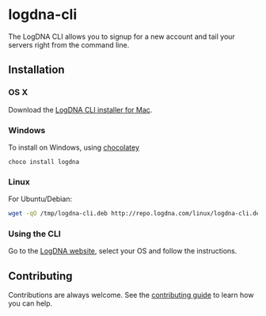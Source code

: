 # logdna-cli

The LogDNA CLI allows you to signup for a new account and tail your servers right from the command line.

## Installation

### OS X

Download the [LogDNA CLI installer for Mac](http://repo.logdna.com/mac/logdna-cli.pkg).

### Windows

To install on Windows, using [chocolatey](https://chocolatey.org)

```
choco install logdna
```

### Linux

For Ubuntu/Debian:

```bash
wget -qO /tmp/logdna-cli.deb http://repo.logdna.com/linux/logdna-cli.deb && sudo dpkg -i /tmp/logdna-cli.deb
```

### Using the CLI

Go to the [LogDNA website](https://logdna.com), select your OS and follow the instructions.

## Contributing

Contributions are always welcome. See the [contributing guide](./CONTRIBUTING.md) to learn how you can help.
